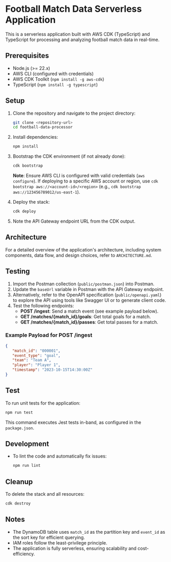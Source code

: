 # Football Match Data Serverless Application

This is a serverless application built with AWS CDK (TypeScript) and TypeScript for processing and analyzing football match data in real-time.

## Prerequisites

- Node.js (>= 22.x)
- AWS CLI (configured with credentials)
- AWS CDK Toolkit (`npm install -g aws-cdk`)
- TypeScript (`npm install -g typescript`)

## Setup

1. Clone the repository and navigate to the project directory:
   ```bash
   git clone <repository-url>
   cd football-data-processor
   ```

2. Install dependencies:
   ```bash
   npm install
   ```

3. Bootstrap the CDK environment (if not already done):
   ```bash
   cdk bootstrap
   ```
   **Note**: Ensure AWS CLI is configured with valid credentials (`aws configure`). If deploying to a specific AWS account or region, use `cdk bootstrap aws://<account-id>/<region>` (e.g., `cdk bootstrap aws://123456789012/us-east-1`).

4. Deploy the stack:
   ```bash
   cdk deploy
   ```

5. Note the API Gateway endpoint URL from the CDK output.

## Architecture

For a detailed overview of the application's architecture, including system components, data flow, and design choices, refer to `ARCHITECTURE.md`.

## Testing

1. Import the Postman collection (`public/postman.json`) into Postman.
2. Update the `baseUrl` variable in Postman with the API Gateway endpoint.
3. Alternatively, refer to the OpenAPI specification (`public/openapi.yaml`) to explore the API using tools like Swagger UI or to generate client code.
4. Test the following endpoints:
   - **POST /ingest**: Send a match event (see example payload below).
   - **GET /matches/{match_id}/goals**: Get total goals for a match.
   - **GET /matches/{match_id}/passes**: Get total passes for a match.

### Example Payload for POST /ingest

```json
{
   "match_id": "000001",
   "event_type": "goal",
   "team": "Team A",
   "player": "Player 1",
   "timestamp": "2023-10-15T14:30:00Z"
}
```

## Test

To run unit tests for the application:
```bash
npm run test
```

This command executes Jest tests in-band, as configured in the `package.json`.

## Development

- To lint the code and automatically fix issues:
  ```bash
  npm run lint
  ```

## Cleanup

To delete the stack and all resources:
```bash
cdk destroy
```

## Notes

- The DynamoDB table uses `match_id` as the partition key and `event_id` as the sort key for efficient querying.
- IAM roles follow the least-privilege principle.
- The application is fully serverless, ensuring scalability and cost-efficiency.
